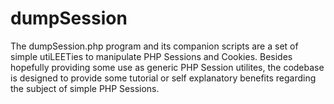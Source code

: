 # dumpSession
The dumpSession.php program and its companion scripts are a set of simple utiLEETies to manipulate PHP Sessions and Cookies.  Besides hopefully providing some use as generic PHP Session utilites, the codebase is designed to provide some tutorial or self explanatory benefits regarding the subject of simple PHP Sessions.
